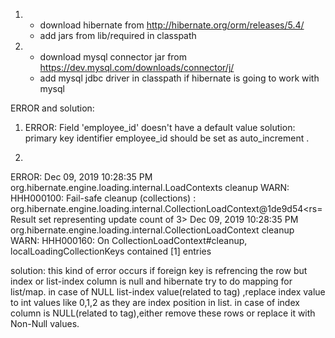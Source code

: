 1. * download hibernate from http://hibernate.org/orm/releases/5.4/
   * add jars from lib/required in classpath
2. * download mysql connector jar from https://dev.mysql.com/downloads/connector/j/
   * add mysql jdbc driver in classpath if hibernate is going to work with mysql

ERROR and solution:
1. ERROR: Field 'employee_id' doesn't have a default value
solution:
primary key identifier employee_id should be set as auto_increment .

2.
ERROR:
Dec 09, 2019 10:28:35 PM org.hibernate.engine.loading.internal.LoadContexts cleanup
WARN: HHH000100: Fail-safe cleanup (collections) : org.hibernate.engine.loading.internal.CollectionLoadContext@1de9d54<rs=Result set representing update count of 3>
Dec 09, 2019 10:28:35 PM org.hibernate.engine.loading.internal.CollectionLoadContext cleanup
WARN: HHH000160: On CollectionLoadContext#cleanup, localLoadingCollectionKeys contained [1] entries

solution:
this kind of error occurs if foreign key is refrencing the row but  index or list-index column is null and hibernate try to do mapping for  list/map.
in case of NULL list-index value(related to <list> tag) ,replace index value to int values like 0,1,2 as they are index position in list.
in case of index column is NULL(related to <map> tag),either remove these rows or  replace it with Non-Null values.



